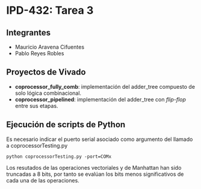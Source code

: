 # IPD-432: Tarea 3

## Integrantes
- Mauricio Aravena Cifuentes
- Pablo Reyes Robles

## Proyectos de Vivado
- **coprocessor_fully_comb**: implementación del adder_tree compuesto de solo lógica combinacional.
- **coprocessor_pipelined**: implementación del adder_tree con *flip-flop* entre sus etapas.

## Ejecución de scripts de Python
Es necesario indicar el puerto serial asociado como argumento del llamado a coprocessorTesting.py

```
python coprocessorTesting.py -port=COMx
```

Los resutados de las operaciones vectoriales y de Manhattan han sido truncadas a 8 bits, por tanto se evalúan los bits menos significativos de cada una de las operaciones.

